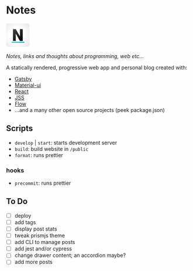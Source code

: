 # Notes 

<img src="./src/images/icons/favicon512.png" width="64">

*Notes, links and thoughts about programming, web etc...*

A statically rendered, progressive web app and personal blog created with:

* [Gatsby](https://www.gatsbyjs.org/)
* [Material-ui](https://material-ui.com/)
* [React](https://reactjs.org/)
* [JSS](https://github.com/cssinjs/jss)
* [Flow](https://flow.org/en/)
* ...and a many other open source projects (peek package.json)

## Scripts

* `develop` | `start`: starts development server
* `build`: build website in `/public`
* `format`: runs prettier

### hooks 
* `precommit`: runs prettier


## To Do

- [ ] deploy
- [ ] add tags
- [ ] display post stats
- [ ] tweak prismjs theme
- [ ] add CLI to manage posts
- [ ] add jest and/or cypress
- [ ] change drawer content; an accordion maybe?
- [ ] add more posts